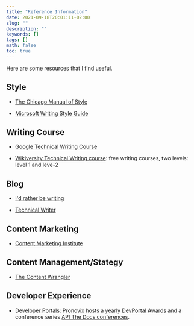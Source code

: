 ```yaml
---
title: "Reference Information"
date: 2021-09-18T20:01:11+02:00
slug: ""
description: ""
keywords: []
tags: []
math: false
toc: true
---
```


Here are some resources that I find useful.

## Style

* [The Chicago Manual of Style](https://www.chicagomanualofstyle.org/home.html)

* [Microsoft Writing Style Guide](https://docs.microsoft.com/en-us/style-guide/welcome/)

## Writing Course

* [Google Technical Writing Course](https://developers.google.com/tech-writing)

* [Wikiversity Technical Writing course](https://en.wikiversity.org/wiki/Technical_writing): free writing courses, two levels: level 1 and leve-2

## Blog

* [I'd rather be writing](https://idratherbewriting.com/)

* [Technical Writer](https://technicalwriterhq.com/)

## Content Marketing

* [Content Marketing Institute](https://contentmarketinginstitute.com/blog/)

## Content Management/Stategy

* [The Content Wrangler](https://thecontentwrangler.com/)

## Developer Experience

* [Developer Portals](https://pronovix.com/): Pronovix hosts a yearly [DevPortal Awards](https://devportalawards.org/) and a conference series [API The Docs conferences](https://apithedocs.org/).